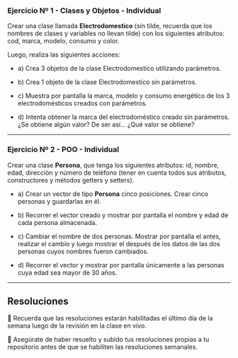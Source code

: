 ### Ejercicio Nº 1 - Clases y Objetos - Individual

Crear una clase llamada **Electrodomestico** (sin tilde, recuerda que los nombres de clases y variables no llevan tilde) con los siguientes atributos: cod, marca, modelo, consumo y color.

Luego, realiza las siguientes acciones:

- a) Crea 3 objetos de la clase Electrodomestico utilizando parámetros.
    
- b) Crea 1 objeto de la clase Electrodomestico sin parámetros.
    
- c) Muestra por pantalla la marca, modelo y consumo energético de los 3 electrodomésticos creados con parámetros.
    
- d) Intenta obtener la marca del electrodoméstico creado sin parámetros. ¿Se obtiene algún valor? De ser así… ¿Qué valor se obtiene?
    

---
### Ejercicio Nº 2 - POO - Individual

Crear una clase **Persona**, que tenga los siguientes atributos: id, nombre, edad, dirección y número de teléfono (tener en cuenta todos sus atributos, constructores y métodos getters y setters).

- a) Crear un vector de tipo **Persona** cinco posiciones. Crear cinco personas y guardarlas en él.
    
- b) Recorrer el vector creado y mostrar por pantalla el nombre y edad de cada persona almacenada.
    
- c) Cambiar el nombre de dos personas. Mostrar por pantalla el antes, realizar el cambio y luego mostrar el después de los datos de las dos personas cuyos nombres fueron cambiados.
    
- d) Recorrer el vector y mostrar por pantalla únicamente a las personas cuya edad sea mayor de 30 años.

---

## Resoluciones
  
📌 Recuerda que las resoluciones estarán habilitadas el último día de la semana luego de la revisión en la clase en vivo.

📌 Asegúrate de haber resuelto y subido tus resoluciones propias a tu repositorio antes de que se habiliten las resoluciones semanales.